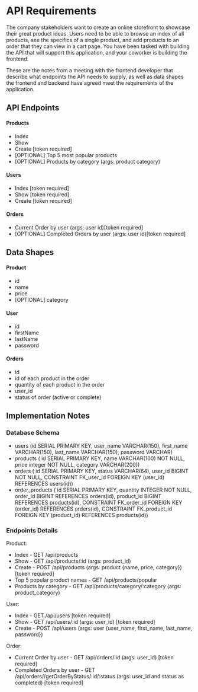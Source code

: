 # API Requirements

The company stakeholders want to create an online storefront to showcase their great product ideas. Users need to be able to browse an index of all products, see the specifics of a single product, and add products to an order that they can view in a cart page. You have been tasked with building the API that will support this application, and your coworker is building the frontend.

These are the notes from a meeting with the frontend developer that describe what endpoints the API needs to supply, as well as data shapes the frontend and backend have agreed meet the requirements of the application.

## API Endpoints

#### Products

- Index
- Show
- Create [token required]
- [OPTIONAL] Top 5 most popular products
- [OPTIONAL] Products by category (args: product category)

#### Users

- Index [token required]
- Show [token required]
- Create [token required]

#### Orders

- Current Order by user (args: user id)[token required]
- [OPTIONAL] Completed Orders by user (args: user id)[token required]

## Data Shapes

#### Product

- id
- name
- price
- [OPTIONAL] category

#### User

- id
- firstName
- lastName
- password

#### Orders

- id
- id of each product in the order
- quantity of each product in the order
- user_id
- status of order (active or complete)

## Implementation Notes

### Database Schema

- users (id SERIAL PRIMARY KEY, user_name VARCHAR(150), first_name VARCHAR(150), last_name VARCHAR(150), password VARCHAR)
- products ( id SERIAL PRIMARY KEY, name VARCHAR(100) NOT NULL, price integer NOT NULL, category VARCHAR(200))
- orders ( id SERIAL PRIMARY KEY, status VARCHAR(64), user_id BIGINT NOT NULL, CONSTRAINT FK_user_id FOREIGN KEY (user_id) REFERENCES users(id))
- order_products ( id SERIAL PRIMARY KEY, quantity INTEGER NOT NULL, order_id BIGINT REFERENCES orders(id), product_id BIGINT REFERENCES products(id), CONSTRAINT FK_order_id FOREIGN KEY (order_id) REFERENCES orders(id), CONSTRAINT FK_product_id FOREIGN KEY (product_id) REFERENCES products(id))

### Endpoints Details

Product:
- Index - GET /api/products
- Show - GET /api/products/:id (args: product_id)
- Create - POST /api/products (args: product {name, price, category}) [token required]
- Top 5 popular product names - GET /api/products/popular
- Products by category - GET /api/products/category/:category (args: product_category)

User:
- Index - GET /api/users [token required]
- Show - GET /api/users/:id (args: user_id) [token required]
- Create - POST /api/users (args: user {user_name, first_name, last_name, password})

Order:
- Current Order by user - GET /api/orders/:id (args: user_id) [token required]
- Completed Orders by user - GET /api/orders//getOrderByStatus/:id/:status (args: user_id and status as completed) [token required]
